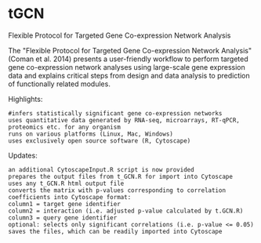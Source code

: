 # tGCN
Flexible Protocol for Targeted Gene Co-expression Network Analysis

The "Flexible Protocol for Targeted Gene Co-expression Network Analysis" (Coman et al. 2014) presents a user-friendly workflow to perform targeted gene co-expression network analyses using large-scale gene expression data and explains critical steps from design and data analysis to prediction of functionally related modules.

Highlights:

    #infers statistically significant gene co-expression networks
    uses quantitative data generated by RNA-seq, microarrays, RT-qPCR, proteomics etc. for any organism
    runs on various platforms (Linux, Mac, Windows)
    uses exclusively open source software (R, Cytoscape)
    
Updates:

    an additional CytoscapeInput.R script is now provided 
    prepares the output files from t_GCN.R for import into Cytoscape
    uses any t_GCN.R html output file
    converts the matrix with p-values corresponding to correlation coefficients into Cytoscape format:
    column1 = target gene identifier                                   
    column2 = interaction (i.e. adjusted p-value calculated by t.GCN.R) 
    column3 = query gene identifier   
    optional: selects only significant correlations (i.e. p-value <= 0.05)
    saves the files, which can be readily imported into Cytoscape
